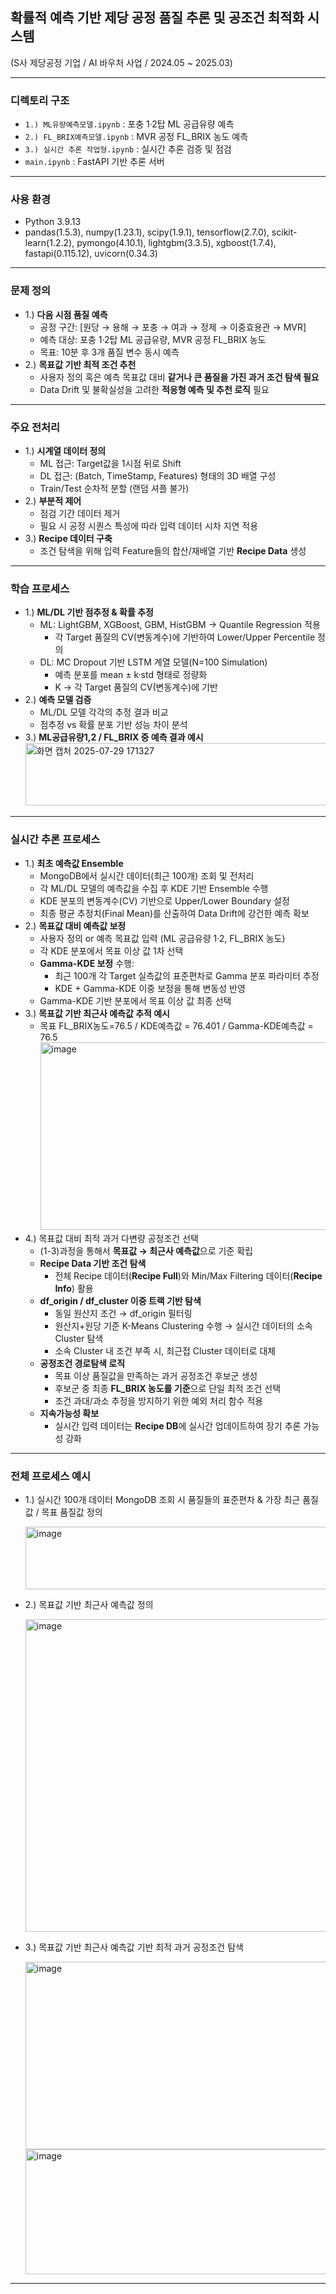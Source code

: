 ## 확률적 예측 기반 제당 공정 품질 추론 및 공조건 최적화 시스템
(S사 제당공정 기업 / AI 바우처 사업 / 2024.05 ~ 2025.03)

---
### 디렉토리 구조
- `1.) ML유량예측모델.ipynb` : 포충 1·2탑 ML 공급유량 예측
- `2.) FL_BRIX예측모델.ipynb` : MVR 공정 FL_BRIX 농도 예측
- `3.) 실시간 추론 작업형.ipynb` : 실시간 추론 검증 및 점검
- `main.ipynb` : FastAPI 기반 추론 서버

---
### 사용 환경
- Python 3.9.13
- pandas(1.5.3), numpy(1.23.1), scipy(1.9.1), tensorflow(2.7.0), scikit-learn(1.2.2), pymongo(4.10.1), lightgbm(3.3.5), xgboost(1.7.4), fastapi(0.115.12), uvicorn(0.34.3)

---
### 문제 정의
- 1.) **다음 시점 품질 예측**
  - 공정 구간: [원당 → 용해 → 포충 → 여과 → 정제 → 이중효용관 → MVR]
  - 예측 대상: 포충 1·2탑 ML 공급유량, MVR 공정 FL_BRIX 농도
  - 목표: 10분 후 3개 품질 변수 동시 예측
- 2.) **목표값 기반 최적 조건 추천**
  - 사용자 정의 혹은 예측 목표값 대비 **같거나 큰 품질을 가진 과거 조건 탐색 필요**
  - Data Drift 및 불확실성을 고려한 **적응형 예측 및 추천 로직** 필요
---

### 주요 전처리 
- 1.) **시계열 데이터 정의**
  - ML 접근: Target값을 1시점 뒤로 Shift
  - DL 접근: (Batch, TimeStamp, Features) 형태의 3D 배열 구성
  - Train/Test 순차적 분할 (랜덤 셔플 불가)
- 2.) **부분적 제어**
  - 점검 기간 데이터 제거
  - 필요 시 공정 시퀀스 특성에 따라 입력 데이터 시차 지연 적용
- 3.) **Recipe 데이터 구축**
  - 조건 탐색을 위해 입력 Feature들의 합산/재배열 기반 **Recipe Data** 생성

---

### 학습 프로세스  

- 1.) **ML/DL 기반 점추정 & 확률 추정**
  - ML: LightGBM, XGBoost, GBM, HistGBM → Quantile Regression 적용
    - 각 Target 품질의 CV(변동계수)에 기반하여 Lower/Upper Percentile 정의
  - DL: MC Dropout 기반 LSTM 계열 모델(N=100 Simulation)
    - 예측 분포를 mean ± k·std 형태로 정량화
    - K → 각 Target 품질의 CV(변동계수)에 기반
- 2.) **예측 모델 검증**
  - ML/DL 모델 각각의 추정 결과 비교
  - 점추정 vs 확률 분포 기반 성능 차이 분석
- 3.) **ML공급유량1,2 / FL_BRIX 중 예측 결과 예시**
     <img width="695" height="100" alt="화면 캡처 2025-07-29 171327" src="https://github.com/user-attachments/assets/b4bcce22-d918-475d-a890-154436c55572" />

---

### 실시간 추론 프로세스 
- 1.) **최초 예측값 Ensemble**
  - MongoDB에서 실시간 데이터(최근 100개) 조회 및 전처리
  - 각 ML/DL 모델의 예측값을 수집 후 KDE 기반 Ensemble 수행
  - KDE 분포의 변동계수(CV) 기반으로 Upper/Lower Boundary 설정
  - 최종 평균 추정치(Final Mean)를 산출하여 Data Drift에 강건한 예측 확보
- 2.) **목표값 대비 예측값 보정**
  - 사용자 정의 or 예측 목표값 입력 (ML 공급유량 1·2, FL_BRIX 농도)
  - 각 KDE 분포에서 목표 이상 값 1차 선택
  - **Gamma-KDE 보정** 수행:
    - 최근 100개 각 Target 실측값의 표준편차로 Gamma 분포 파라미터 추정
    - KDE + Gamma-KDE 이중 보정을 통해 변동성 반영
  - Gamma-KDE 기반 분포에서 목표 이상 값 최종 선택
- 3.) **목표값 기반 최근사 예측값 추적 예시**
  - 목표 FL_BRIX농도=76.5 / KDE예측값 = 76.401 / Gamma-KDE예측값 = 76.5
     <img width="500" height="300" alt="image" src="https://github.com/user-attachments/assets/64338589-0b0c-44d4-a568-93f511cf2b33" />
- 4.) 목표값 대비 최적 과거 다변량 공정조건 선택
  - (1-3)과정을 통해서 **목표값 → 최근사 예측값**으로 기준 확립
  - **Recipe Data 기반 조건 탐색**
    - 전체 Recipe 데이터(**Recipe Full**)와 Min/Max Filtering 데이터(**Recipe Info**) 활용
  - **df_origin / df_cluster 이중 트랙 기반 탐색**
    - 동일 원산지 조건 → df_origin 필터링
    - 원산지+원당 기준 K-Means Clustering 수행 → 실시간 데이터의 소속 Cluster 탐색
    - 소속 Cluster 내 조건 부족 시, 최근접 Cluster 데이터로 대체
  - **공정조건 경로탐색 로직**
    - 목표 이상 품질값을 만족하는 과거 공정조건 후보군 생성
    - 후보군 중 최종 **FL_BRIX 농도를 기준**으로 단일 최적 조건 선택
    - 조건 과대/과소 추정을 방지하기 위한 예외 처리 함수 적용
  - **지속가능성 확보**
    - 실시간 입력 데이터는 **Recipe DB**에 실시간 업데이트하여 장기 추론 가능성 강화

  




---

### 전체 프로세스 예시 

  - 1.) 실시간 100개 데이터 MongoDB 조회 시 품질들의 표준편차 & 가장 최근 품질값 / 목표 품질값 정의  

     <img width="500" height="100" alt="image" src="https://github.com/user-attachments/assets/fd4fb9a4-0fa0-4370-96f3-9b3b0d02f88b" />

  - 2.) 목표값 기반 최근사 예측값 정의 

     <img width="1000" height="500" alt="image" src="https://github.com/user-attachments/assets/6393e371-eb29-4752-a36a-93df0f6be041" />

  - 3.) 목표값 기반 최근사 예측값 기반 최적 과거 공정조건 탐색

     <img width="1000" height="300" alt="image" src="https://github.com/user-attachments/assets/2719e071-d3b5-472c-addc-55d24a743e6c" />

     <img width="1000" height="200" alt="image" src="https://github.com/user-attachments/assets/f409db70-77ce-436e-9de7-5c0300569361" />

---



  

